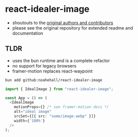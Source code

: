 # react-idealer-image

- shoutouts to the [original authors and contributors](https://github.com/stereobooster/react-ideal-image)
- please see the original repository for extended readme and documentation

## TLDR

- uses the bun runtime and is a complete refactor
- no support for legacy browsers
- framer-motion replaces react-waypoint

```sh
bun add github:noahehall/react-idealer-image
```

```ts
import { IdealImage } from "react-idealer-image";

const App = () => (
  <IdealImage
    motionProps={} /* see framer-motion docs */
    alt="ideal image"
    srcSet={[{ src: "some/image.webp" }]}
    width={'100%'}
  />
);
```
